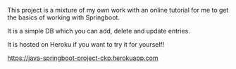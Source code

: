 This project is a mixture of my own work with an online tutorial for me to get the basics of working with Springboot.

It is a simple DB which you can add, delete and update entries.

It is hosted on Heroku if you want to try it for yourself!

https://java-springboot-project-ckp.herokuapp.com
